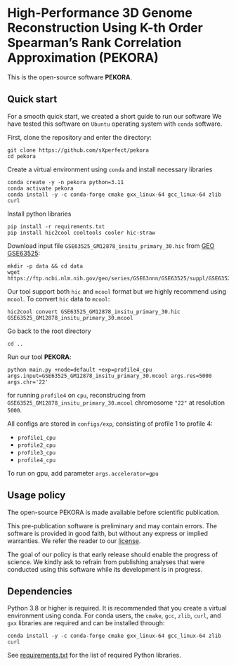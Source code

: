 # High-Performance 3D Genome Reconstruction Using K-th Order Spearman’s Rank Correlation Approximation (PEKORA)

This is the open-source software **PEKORA**.

## Quick start

For a smooth quick start, we created a short guide to run our software
We have tested this software on `Ubuntu` operating system with `conda` software.

First, clone the repository and enter the directory:

```shell
git clone https://github.com/sXperfect/pekora
cd pekora
```

Create a virtual environment using `conda` and install necessary libraries
```shell
conda create -y -n pekora python=3.11
conda activate pekora
conda install -y -c conda-forge cmake gxx_linux-64 gcc_linux-64 zlib curl
```

Install python libraries
```shell
pip install -r requirements.txt
pip install hic2cool cooltools cooler hic-straw
```

Download input file `GSE63525_GM12878_insitu_primary_30.hic` from [GEO GSE63525](https://www.ncbi.nlm.nih.gov/geo/query/acc.cgi?acc=GSE63525):
```shell
mkdir -p data && cd data
wget https://ftp.ncbi.nlm.nih.gov/geo/series/GSE63nnn/GSE63525/suppl/GSE63525%5FGM12878%5Finsitu%5Fprimary%5F30%2Ehic
```

Our tool support both `hic` and `mcool` format but we highly recommend using `mcool`.
To convert `hic` data to `mcool`:
```shell
hic2cool convert GSE63525_GM12878_insitu_primary_30.hic GSE63525_GM12878_insitu_primary_30.mcool
```

Go back to the root directory
```
cd ..
```

Run our tool **PEKORA**:
```shell
python main.py +node=default +exp=profile4_cpu args.input=GSE63525_GM12878_insitu_primary_30.mcool args.res=5000 args.chr='22'
```
for running `profile4` on `cpu`, reconstrucing from `GSE63525_GM12878_insitu_primary_30.mcool` chromosome `"22"` at resolution `5000`.

All configs are stored in `configs/exp`, consisting of profile 1 to profile 4:
- `profile1_cpu`
- `profile2_cpu`
- `profile3_cpu`
- `profile4_cpu`

To run on gpu, add parameter `args.accelerator=gpu`

## Usage policy

The open-source PEKORA is made available before scientific publication.

This pre-publication software is preliminary and may contain errors.
The software is provided in good faith, but without any express or implied warranties.
We refer the reader to our [license](LICENSE).

The goal of our policy is that early release should enable the progress of science.
We kindly ask to refrain from publishing analyses that were conducted using this software while its development is in progress.

## Dependencies

Python 3.8 or higher is required.
It is recommended that you create a virtual environment using conda.
For conda users, the `cmake`, `gcc`, `zlib`, `curl`, and `gxx` libraries are required and can be installed through:

```shell
conda install -y -c conda-forge cmake gxx_linux-64 gcc_linux-64 zlib curl
```

See [requirements.txt](requirements.txt) for the list of required Python libraries.